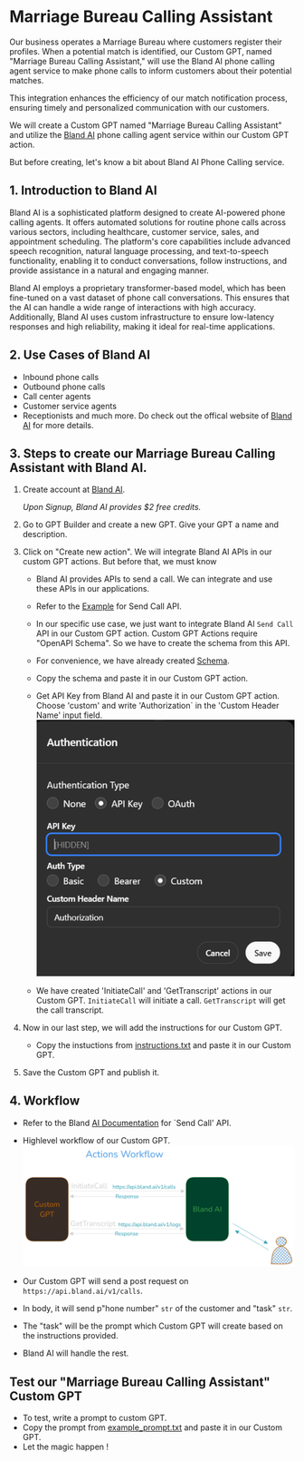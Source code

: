 # Marriage Bureau Calling Assistant

Our business operates a Marriage Bureau where customers register their profiles. When a potential match is identified, our Custom GPT, named "Marriage Bureau Calling Assistant," will use the Bland AI phone calling agent service to make phone calls to inform customers about their potential matches.

This integration enhances the efficiency of our match notification process, ensuring timely and personalized communication with our customers. 

We will create a Custom GPT named "Marriage Bureau Calling Assistant" and utilize the [Bland AI](https://www.bland.ai/) phone calling agent service within our Custom GPT action.

But before creating, let's know a bit about Bland AI Phone Calling service.

## 1. Introduction to Bland AI

Bland AI is a sophisticated platform designed to create AI-powered phone calling agents. It offers automated solutions for routine phone calls across various sectors, including healthcare, customer service, sales, and appointment scheduling. The platform's core capabilities include advanced speech recognition, natural language processing, and text-to-speech functionality, enabling it to conduct conversations, follow instructions, and provide assistance in a natural and engaging manner.

Bland AI employs a proprietary transformer-based model, which has been fine-tuned on a vast dataset of phone call conversations. This ensures that the AI can handle a wide range of interactions with high accuracy. Additionally, Bland AI uses custom infrastructure to ensure low-latency responses and high reliability, making it ideal for real-time applications.

## 2. Use Cases of Bland AI
- Inbound phone calls
- Outbound phone calls
- Call center agents
- Customer service agents
- Receptionists 
and much more. Do check out the offical website of [Bland AI](https://www.bland.ai/) for more details.

## 3. Steps to create our Marriage Bureau Calling Assistant with Bland AI.

1. Create account at [Bland AI](https://www.bland.ai/).

    *Upon Signup, Bland AI provides $2 free credits.*

2. Go to GPT Builder and create a new GPT. Give your GPT a name and description.

3. Click on "Create new action". We will integrate Bland AI APIs in our custom GPT actions. But before that, we must know 
    - Bland AI provides APIs to send a call. We can integrate and use these APIs in our applications.
    - Refer to the [Example](https://app.bland.ai/dashboard?page=send-call) for Send Call API.
    - In our specific use case, we just want to integrate Bland AI `Send Call` API in our Custom GPT action. Custom GPT Actions require "OpenAPI Schema". So we have to create the schema from this API.
    - For convenience, we have already created [Schema](./schema.json). 
    - Copy the schema and paste it in our Custom GPT action.
    - Get API Key from Bland AI and paste it in our Custom GPT action. Choose 'custom' and write 'Authorization` in the 'Custom Header Name' input field.
    ![Image of How to add API KEY](./api_key_ss.png)

    - We have created 'InitiateCall' and 'GetTranscript' actions in our Custom GPT. `InitiateCall` will initiate a call. `GetTranscript` will get the call transcript.
    

4. Now in our last step, we will add the instructions for our Custom GPT.
    - Copy the instuctions from [instructions.txt](instructions.txt) and paste it in our Custom GPT.

5. Save the Custom GPT and publish it.

## 4. Workflow
- Refer to the Bland [AI Documentation](https://docs.bland.ai/api-v1/post/calls) for `Send Call' API. 
- Highlevel workflow of our Custom GPT.
![Actions Workflow](./actions_workflow.png)

- Our Custom GPT will send a post request on `https://api.bland.ai/v1/calls`. 
- In body, it will send p"hone number" `str` of the customer and "task" `str`.
- The "task" will be the prompt which Custom GPT will create based on the instructions provided. 
- Bland AI will handle the rest. 

## Test our "Marriage Bureau Calling Assistant" Custom GPT

- To test, write a prompt to custom GPT. 
- Copy the prompt from [example_prompt.txt](example_prompt.txt) and paste it in our Custom GPT.
- Let the magic happen !



